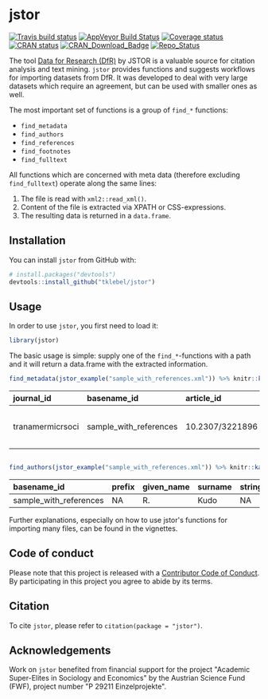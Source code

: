 
<!-- README.md is generated from README.Rmd. Please edit that file -->
jstor
=====

[![Travis build status](https://travis-ci.org/tklebel/jstor.svg?branch=master)](https://travis-ci.org/tklebel/jstor) [![AppVeyor Build Status](https://ci.appveyor.com/api/projects/status/github/tklebel/jstor?branch=master&svg=true)](https://ci.appveyor.com/project/tklebel/jstor) [![Coverage status](https://codecov.io/gh/tklebel/jstor/branch/master/graph/badge.svg)](https://codecov.io/github/tklebel/jstor?branch=master) [![CRAN status](http://www.r-pkg.org/badges/version/jstor)](https://cran.r-project.org/package=jstor) [![CRAN\_Download\_Badge](http://cranlogs.r-pkg.org/badges/patchwork)](https://CRAN.R-project.org/package=patchwork) [![Repo\_Status](http://www.repostatus.org/badges/latest/wip.svg)](http://www.repostatus.org/#wip)

The tool [Data for Research (DfR)](http://www.jstor.org/dfr/) by JSTOR is a valuable source for citation analysis and text mining. `jstor` provides functions and suggests workflows for importing datasets from DfR. It was developed to deal with very large datasets which require an agreement, but can be used with smaller ones as well.

The most important set of functions is a group of `find_*` functions:

-   `find_metadata`
-   `find_authors`
-   `find_references`
-   `find_footnotes`
-   `find_fulltext`

All functions which are concerned with meta data (therefore excluding `find_fulltext`) operate along the same lines:

1.  The file is read with `xml2::read_xml()`.
2.  Content of the file is extracted via XPATH or CSS-expressions.
3.  The resulting data is returned in a `data.frame`.

Installation
------------

You can install `jstor` from GitHub with:

``` r
# install.packages("devtools")
devtools::install_github("tklebel/jstor")
```

Usage
-----

In order to use `jstor`, you first need to load it:

``` r
library(jstor)
```

The basic usage is simple: supply one of the `find_*`-functions with a path and it will return a data.frame with the extracted information.

``` r
find_metadata(jstor_example("sample_with_references.xml")) %>% knitr::kable()
```

| journal\_id      | basename\_id             | article\_id     | article\_title                     | volume | issue | language |  pub\_day|  pub\_month|  pub\_year|  first\_page|  last\_page|
|:-----------------|:-------------------------|:----------------|:-----------------------------------|:-------|:------|:---------|---------:|-----------:|----------:|------------:|-----------:|
| tranamermicrsoci | sample\_with\_references | 10.2307/3221896 | On the Protozoa Parasitic in Frogs | 41     | 2     | eng      |         1|           4|       1922|           59|          76|

``` r

find_authors(jstor_example("sample_with_references.xml")) %>% knitr::kable()
```

| basename\_id             | prefix | given\_name | surname | string\_name | suffix |  author\_number|
|:-------------------------|:-------|:------------|:--------|:-------------|:-------|---------------:|
| sample\_with\_references | NA     | R.          | Kudo    | NA           | NA     |               1|

Further explanations, especially on how to use jstor's functions for importing many files, can be found in the vignettes.

Code of conduct
---------------

Please note that this project is released with a [Contributor Code of Conduct](CONDUCT.md). By participating in this project you agree to abide by its terms.

Citation
--------

To cite `jstor`, please refer to `citation(package = "jstor")`.

Acknowledgements
----------------

Work on `jstor` benefited from financial support for the project "Academic Super-Elites in Sociology and Economics" by the Austrian Science Fund (FWF), project number "P 29211 Einzelprojekte".

